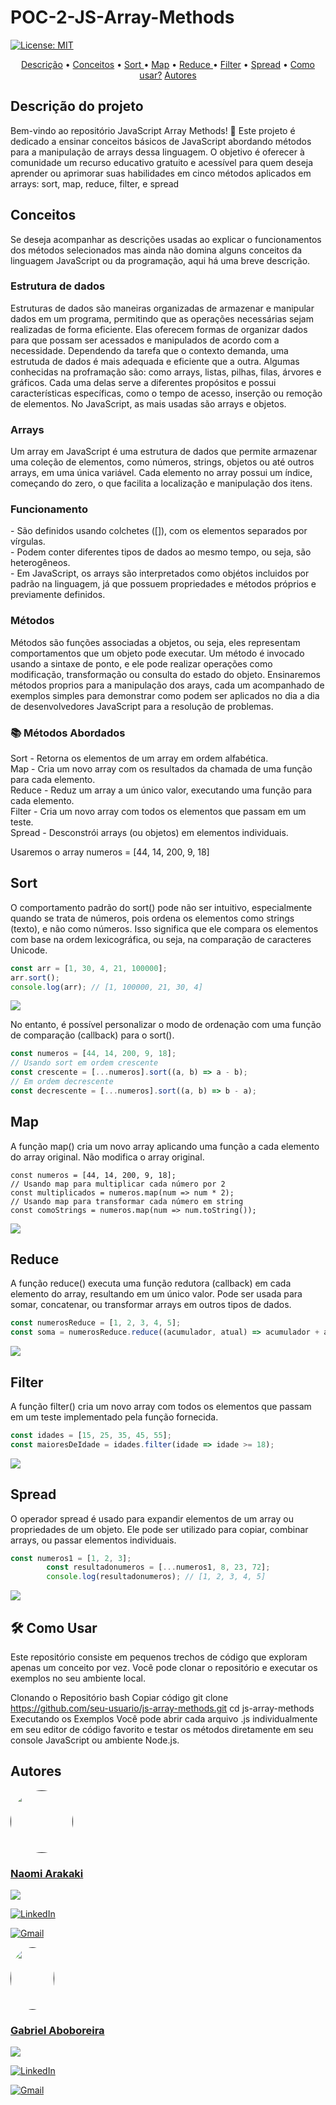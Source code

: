 # POC-2-JS-Array-Methods


[![License: MIT](https://img.shields.io/badge/License-MIT-yellow.svg)](https://opensource.org/licenses/MIT)


<!--índice-->
<p align="center">
  <a href="#descricao">Descrição</a> •
  <a href="#conceitos">Conceitos</a> •
  <a href="sort">Sort </a> •
  <a href="map">Map</a> •
  <a href="reduce">Reduce </a> •
  <a href="filter">Filter</a> •
  <a href="spread">Spread</a> •
  <a href="uso">Como usar?</a>
  <a href="autores">Autores</a>
</p>

<h2>Descrição do projeto</h2>
<p id="descricao"> Bem-vindo ao repositório JavaScript Array Methods! 🎉 Este projeto é dedicado a ensinar conceitos básicos de JavaScript abordando métodos para a manipulação de arrays dessa linguagem. O objetivo é oferecer à comunidade um recurso educativo gratuito e acessível para quem deseja aprender ou aprimorar suas habilidades em cinco métodos aplicados em arrays: sort, map, reduce, filter, e spread
</p>

<h2>Conceitos</h2>
Se deseja acompanhar as descrições usadas ao explicar o funcionamentos dos métodos selecionados mas ainda não domina alguns conceitos da linguagem JavaScript ou da programação, aqui há uma breve descrição.
<h3 id="est">Estrutura de dados</h2>
Estruturas de dados são maneiras organizadas de armazenar e manipular dados em um programa, permitindo que as operações necessárias sejam realizadas de forma eficiente. Elas oferecem formas de organizar dados para que possam ser acessados e manipulados de acordo com a necessidade. Dependendo da tarefa que o contexto demanda, uma estrutuda de dados é mais adequada e eficiente que a outra. Algumas conhecidas na proframação são: como arrays, listas, pilhas, filas, árvores e gráficos. Cada uma delas serve a diferentes propósitos e possui características específicas, como o tempo de acesso, inserção ou remoção de elementos. No JavaScript, as mais usadas são arrays e objetos. 



<h3 id="arrays"> Arrays</h2>

<p>
  Um array em JavaScript é uma estrutura de dados que permite armazenar uma coleção de elementos, como números, strings, objetos ou até outros arrays, em uma única variável. Cada elemento no array possui um índice, começando do zero, o que facilita a localização e manipulação dos itens.
<h3>Funcionamento</h3>
- São definidos usando colchetes ([]), com os elementos separados por vírgulas.<br>
- Podem conter diferentes tipos de dados ao mesmo tempo, ou seja, são heterogêneos.<br>
- Em JavaScript, os arrays são interpretados como objétos incluidos por padrão na linguagem, já que possuem propriedades e métodos próprios e previamente definidos. 
</p>
  
<h3 id="metodos"> Métodos </h2>
Métodos são funções associadas a objetos, ou seja, eles representam comportamentos que um objeto pode executar. Um método é invocado usando a sintaxe de ponto, e ele pode realizar operações como modificação, transformação ou consulta do estado do objeto. Ensinaremos métodos proprios para a manipulação dos arays, cada um acompanhado de exemplos simples para demonstrar como podem ser aplicados no dia a dia de desenvolvedores JavaScript para a resolução de problemas.


<h3>📚 Métodos Abordados</h3>
Sort - Retorna os elementos de um array em ordem alfabética. <br>
Map - Cria um novo array com os resultados da chamada de uma função para cada elemento. <br>
Reduce - Reduz um array a um único valor, executando uma função para cada elemento. <br>
Filter - Cria um novo array com todos os elementos que passam em um teste. <br>
Spread - Desconstrói arrays (ou objetos) em elementos individuais. <br>

Usaremos o array numeros = [44, 14, 200, 9, 18]

<h2 id="">Sort</h2>
O comportamento padrão do sort() pode não ser intuitivo, especialmente quando se trata de números, pois ordena os elementos como strings (texto), e não como números. Isso significa que ele compara os elementos com base na ordem lexicográfica, ou seja, na comparação de caracteres Unicode. 

 ```javascript
const arr = [1, 30, 4, 21, 100000];
arr.sort();
console.log(arr); // [1, 100000, 21, 30, 4]
 ```
<img src="imgs cod/sort.png">
 
No entanto, é possível personalizar o modo de ordenação com uma função de comparação (callback) para o sort().

 ```javascript
const numeros = [44, 14, 200, 9, 18];
// Usando sort em ordem crescente
const crescente = [...numeros].sort((a, b) => a - b);
// Em ordem decrescente
const decrescente = [...numeros].sort((a, b) => b - a); 
 ```

<h2 id="">Map</h2>
A função map() cria um novo array aplicando uma função a cada elemento do array original. Não modifica o array original.

```
const numeros = [44, 14, 200, 9, 18];
// Usando map para multiplicar cada número por 2
const multiplicados = numeros.map(num => num * 2);
// Usando map para transformar cada número em string
const comoStrings = numeros.map(num => num.toString());
```
<img src="imgs cod/map.png">

<h2 id="">Reduce</h2>
A função reduce() executa uma função redutora (callback) em cada elemento do array, resultando em um único valor. Pode ser usada para somar, concatenar, ou transformar arrays em outros tipos de dados.


 ```javascript
 const numerosReduce = [1, 2, 3, 4, 5];
 const soma = numerosReduce.reduce((acumulador, atual) => acumulador + atual, 0);
 ```
<img src="imgs cod/reduce.png">

<h2 id="">Filter</h2>
A função filter() cria um novo array com todos os elementos que passam em um teste implementado pela função fornecida.

```javascript
const idades = [15, 25, 35, 45, 55];
const maioresDeIdade = idades.filter(idade => idade >= 18);

 ```
<img src="imgs cod/filter.png">
<h2 id="">Spread</h2>
O operador spread é usado para expandir elementos de um array ou propriedades de um objeto. Ele pode ser utilizado para copiar, combinar arrays, ou passar elementos individuais.

```javascript
const numeros1 = [1, 2, 3];
        const resultadonumeros = [...numeros1, 8, 23, 72];
        console.log(resultadonumeros); // [1, 2, 3, 4, 5]
 ```
<img src="imgs cod/spread.png">

<h2 id="uso">🛠 Como Usar </h2>

Este repositório consiste em pequenos trechos de código que exploram apenas um conceito por vez. Você pode clonar o repositório e executar os exemplos no seu ambiente local.

Clonando o Repositório bash Copiar código git clone https://github.com/seu-usuario/js-array-methods.git cd js-array-methods Executando os Exemplos Você pode abrir cada arquivo .js individualmente em seu editor de código favorito e testar os métodos diretamente em seu console JavaScript ou ambiente Node.js.

<h2 id="autores"> Autores </h2>

<a href="">
 <img style="border-radius: 50%;" src="" width="100px;" alt=""/>
 <br />
<h3>Naomi Arakaki</h3>
<img src="imgs cod/E919DE67-90A4-433E-93BA-9FBC40BB2CF1.jpeg">


[![LinkedIn](https://img.shields.io/badge/linkedin-%230077B5.svg?style=for-the-badge&logo=linkedin&logoColor=white&link=https://www.linkedin.com/in/naomi-suguimoto-57436b290/)](https://www.linkedin.com/in/naomi-suguimoto-57436b290)

[![Gmail](https://img.shields.io/badge/Gmail-D14836?style=for-the-badge&logo=gmail&logoColor=white&link=mailto:arakakinaomi228@gmail.com)](mailto:arakakinaomi228@gmail.com)


<a href="">
 <img style="border-radius: 50%;" src="" width="70px;" height= "100px;"  alt=""/>
 <br />
<h3>Gabriel Aboboreira</h3>
<img src="imgs cod/2023-05-26at08.21.20.jpeg">


[![LinkedIn](https://img.shields.io/badge/linkedin-%230077B5.svg?style=for-the-badge&logo=linkedin&logoColor=white&link=https://www.linkedin.com/in/gabriel-aboboreira/)](https://www.linkedin.com/in/gabriel-aboboreira/)

[![Gmail](https://img.shields.io/badge/Gmail-D14836?style=for-the-badge&logo=gmail&logoColor=white&link=mailto:masterkillbr007@gmail.com)](mailto:masterkillbr007@gmail.com)

